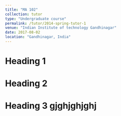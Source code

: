```yaml
---
title: "MA 102"
collection: tutor
type: "Undergraduate course"
permalink: /tutor/2014-spring-tutor-1
venue: "Indian Institute of technology Gandhinagar"
date: 2017-08-02
location: "Gandhinagar, India"
---
```




Heading 1 
======
Heading 2 
======

Heading 3 gjghjghjghj
======

